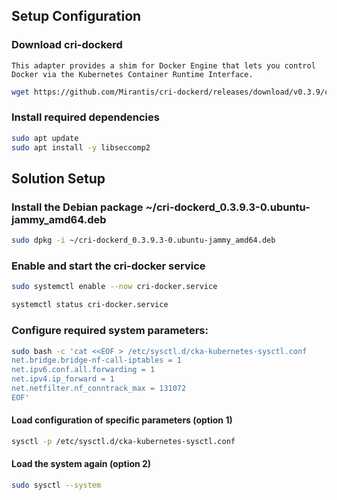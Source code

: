 ## Setup Configuration

### Download cri-dockerd 

`This adapter provides a shim for Docker Engine that lets you control Docker via the Kubernetes Container Runtime Interface.`

```bash
wget https://github.com/Mirantis/cri-dockerd/releases/download/v0.3.9/cri-dockerd_0.3.9.3-0.ubuntu-jammy_amd64.deb
```

### Install required dependencies

```bash
sudo apt update
sudo apt install -y libseccomp2
```

## Solution Setup

### Install the Debian package ~/cri-dockerd_0.3.9.3-0.ubuntu-jammy_amd64.deb

```bash
sudo dpkg -i ~/cri-dockerd_0.3.9.3-0.ubuntu-jammy_amd64.deb
```

### Enable and start the cri-docker service

```bash
sudo systemctl enable --now cri-docker.service
```

```bash
systemctl status cri-docker.service
```

### Configure required system parameters:

```bash
sudo bash -c 'cat <<EOF > /etc/sysctl.d/cka-kubernetes-sysctl.conf
net.bridge.bridge-nf-call-iptables = 1
net.ipv6.conf.all.forwarding = 1
net.ipv4.ip_forward = 1
net.netfilter.nf_conntrack_max = 131072
EOF'
```

#### Load configuration of specific parameters (option 1)
```bash
sysctl -p /etc/sysctl.d/cka-kubernetes-sysctl.conf
```

#### Load the system again (option 2)
```bash
sudo sysctl --system
```